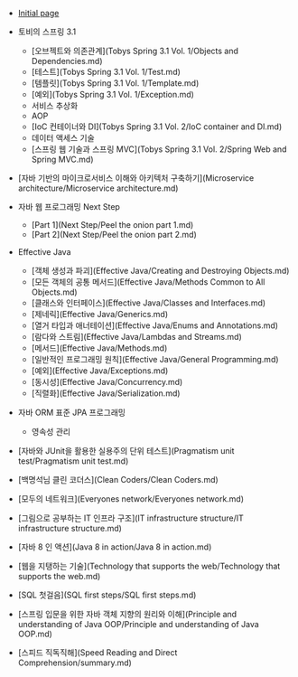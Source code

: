 * [Initial page](README.md)



* 토비의 스프링 3.1
    * [오브젝트와 의존관계](Tobys Spring 3.1 Vol. 1/Objects and Dependencies.md)
    * [테스트](Tobys Spring 3.1 Vol. 1/Test.md)
    * [템플릿](Tobys Spring 3.1 Vol. 1/Template.md)
    * [예외](Tobys Spring 3.1 Vol. 1/Exception.md)
    * 서비스 추상화
    * AOP
    * [IoC 컨테이너와 DI](Tobys Spring 3.1 Vol. 2/IoC container and DI.md)
    * 데이터 액세스 기술
    * [스프링 웹 기술과 스프링 MVC](Tobys Spring 3.1 Vol. 2/Spring Web and Spring MVC.md)



* [자바 기반의 마이크로서비스 이해와 아키텍처 구축하기](Microservice architecture/Microservice architecture.md)



* 자바 웹 프로그래밍 Next Step
    - [Part 1](Next Step/Peel the onion part 1.md)
    - [Part 2](Next Step/Peel the onion part 2.md)



* Effective Java
    * [객체 생성과 파괴](Effective Java/Creating and Destroying Objects.md)
    * [모든 객체의 공통 메서드](Effective Java/Methods Common to All Objects.md)
    * [클래스와 인터페이스](Effective Java/Classes and Interfaces.md)
    * [제네릭](Effective Java/Generics.md)
    * [열거 타입과 애너테이션](Effective Java/Enums and Annotations.md)
    * [람다와 스트림](Effective Java/Lambdas and Streams.md)
    * [메서드](Effective Java/Methods.md)
    * [일반적인 프로그래밍 원칙](Effective Java/General Programming.md)
    * [예외](Effective Java/Exceptions.md)
    * [동시성](Effective Java/Concurrency.md)
    * [직렬화](Effective Java/Serialization.md)



- 자바 ORM 표준 JPA 프로그래밍
  - 영속성 관리



- [자바와 JUnit을 활용한 실용주의 단위 테스트](Pragmatism unit test/Pragmatism unit test.md)



- [백명석님 클린 코더스](Clean Coders/Clean Coders.md)



- [모두의 네트워크](Everyones network/Everyones network.md)



- [그림으로 공부하는 IT 인프라 구조](IT infrastructure structure/IT infrastructure structure.md)



- [자바 8 인 액션](Java 8 in action/Java 8 in action.md)



- [웹을 지탱하는 기술](Technology that supports the web/Technology that supports the web.md)



- [SQL 첫걸음](SQL first steps/SQL first steps.md)



- [스프링 입문을 위한 자바 객체 지향의 원리와 이해](Principle and understanding of Java OOP/Principle and understanding of Java OOP.md)



- [스피드 직독직해](Speed Reading and Direct Comprehension/summary.md)








